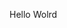 Hello Wolrd

































































































































































































































































































































































































































































































































































































































































































































































































































































































































































































































































































































































































































































































































































































































































































































































































































































































































































































